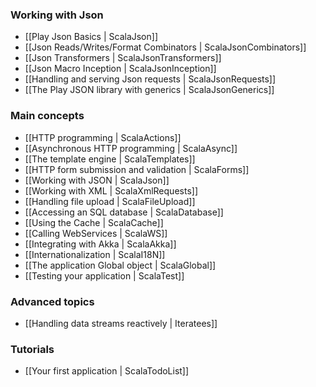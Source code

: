 ### Working with Json

- [[Play Json Basics | ScalaJson]]
- [[Json Reads/Writes/Format Combinators | ScalaJsonCombinators]]
- [[Json Transformers | ScalaJsonTransformers]]
- [[Json Macro Inception | ScalaJsonInception]]
- [[Handling and serving Json requests | ScalaJsonRequests]]
- [[The Play JSON library with generics | ScalaJsonGenerics]]

### Main concepts

- [[HTTP programming | ScalaActions]]
- [[Asynchronous HTTP programming | ScalaAsync]]
- [[The template engine | ScalaTemplates]]
- [[HTTP form submission and validation | ScalaForms]]
- [[Working with JSON | ScalaJson]]
- [[Working with XML | ScalaXmlRequests]]
- [[Handling file upload | ScalaFileUpload]]
- [[Accessing an SQL database | ScalaDatabase]]
- [[Using the Cache | ScalaCache]]
- [[Calling WebServices | ScalaWS]]
- [[Integrating with Akka | ScalaAkka]]
- [[Internationalization | ScalaI18N]]
- [[The application Global object | ScalaGlobal]]
- [[Testing your application | ScalaTest]]
        
### Advanced topics

- [[Handling data streams reactively | Iteratees]]

### Tutorials

- [[Your first application | ScalaTodoList]]